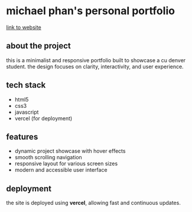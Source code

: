 <h1>michael phan's personal portfolio</h1>

<p>
  <a href="https://michaelphanpersonalportfolio.vercel.app/" target="_blank">
     link to website
  </a>
</p>

<h2>about the project</h2>

<p>
  this is a minimalist and responsive portfolio built to showcase a cu denver student. the design focuses on clarity, interactivity, and user experience.
</p>

<h2>tech stack</h2>

<ul>
  <li>html5</li>
  <li>css3</li>
  <li>javascript</li>
  <li>vercel (for deployment)</li>
</ul>

<h2>features</h2>

<ul>
  <li>dynamic project showcase with hover effects</li>
  <li>smooth scrolling navigation</li>
  <li>responsive layout for various screen sizes</li>
  <li>modern and accessible user interface</li>
</ul>

<h2>deployment</h2>

<p>
  the site is deployed using <strong>vercel</strong>, allowing fast and continuous updates.
</p>
